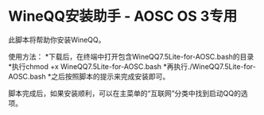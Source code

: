 WineQQ安装助手 - AOSC OS 3专用
==============

此脚本将帮助你安装WineQQ。

使用方法：
*下载后，在终端中打开包含WineQQ7.5Lite-for-AOSC.bash的目录
*执行chmod +x WineQQ7.5Lite-for-AOSC.bash
*再执行./WineQQ7.5Lite-for-AOSC.bash
*之后按照脚本的提示来完成安装即可。

脚本完成后，如果安装顺利，可以在主菜单的“互联网”分类中找到启动QQ的选项。
